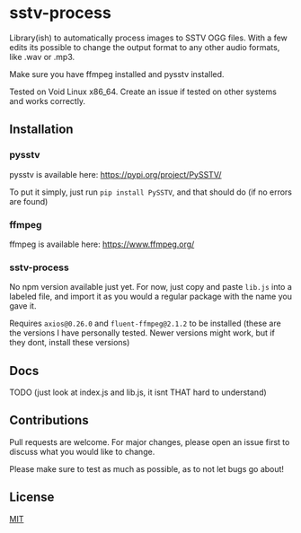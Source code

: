 # sstv-process

Library(ish) to automatically process images to SSTV OGG files. With a few edits its possible to change the output format to any other audio formats, like .wav or .mp3.

Make sure you have ffmpeg installed and pysstv installed.

Tested on Void Linux x86_64. Create an issue if tested on other systems and works correctly.

## Installation

### pysstv

pysstv is available here: https://pypi.org/project/PySSTV/

To put it simply, just run `pip install PySSTV`, and that should do (if no errors are found)

### ffmpeg

ffmpeg is available here: https://www.ffmpeg.org/

### sstv-process

No npm version available just yet. For now, just copy and paste `lib.js` into a labeled file, and import it as you would a regular package with the name you gave it.

Requires `axios@0.26.0` and `fluent-ffmpeg@2.1.2` to be installed (these are the versions I have personally tested. Newer versions might work, but if they dont, install these versions)

## Docs

TODO (just look at index.js and lib.js, it isnt THAT hard to understand)

## Contributions

Pull requests are welcome. For major changes, please open an issue first to discuss what you would like to change.

Please make sure to test as much as possible, as to not let bugs go about!

## License
[MIT](https://choosealicense.com/licenses/mit/)